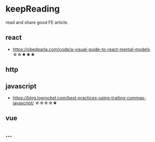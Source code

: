 # keepReading
read and share good FE article.

## react
- https://obedparla.com/code/a-visual-guide-to-react-mental-models   ☆☆★★★

## http

## javascript
- https://blog.logrocket.com/best-practices-using-trailing-commas-javascript/  ☆☆☆☆★

## vue

## ...
